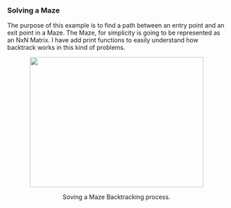 ### Solving a Maze

The purpose of this example is to find a path between an entry point and an exit point in a Maze.
The Maze, for simplicity is going to be represented as an NxN Matrix.
I have add print functions to easily understand how backtrack works in this kind of problems.
<p align="center">
  <img width="400" height="300"  src="https://github.com/javierdejuan/backtrackingTutorial/blob/master/solving%20a%20maze/solving%20a%20maze.gif">
</p>
<p align="center">
Soving a Maze Backtracking process.
</p>
